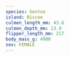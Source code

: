 ```yaml
---
species: Gentoo
island: Biscoe
culmen_length_mm: 43.6
culmen_depth_mm: 13.9
flipper_length_mm: 217
body_mass_g: 4900
sex: FEMALE
---
```

